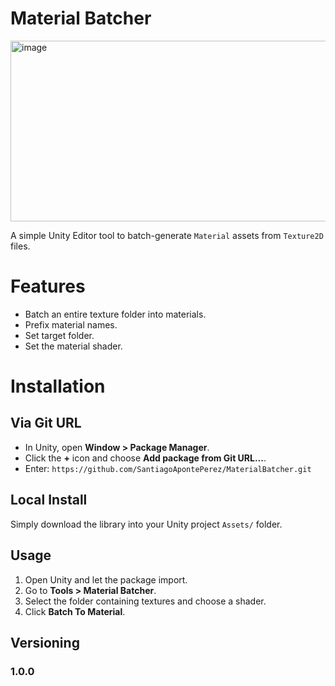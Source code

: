 # Material Batcher

<img width="1023" height="289" alt="image" src="https://github.com/user-attachments/assets/537c34d2-c626-492e-89a0-8db0b73a528b" />

A simple Unity Editor tool to batch-generate `Material` assets from `Texture2D` files.

# Features
- Batch an entire texture folder into materials.
- Prefix material names.
- Set target folder.
- Set the material shader.

# Installation

## **Via Git URL**

   - In Unity, open **Window > Package Manager**.
   - Click the **+** icon and choose **Add package from Git URL...**.
   - Enter: `https://github.com/SantiagoApontePerez/MaterialBatcher.git`

## **Local Install**

Simply download the library into your Unity project `Assets/` folder.

## Usage

1. Open Unity and let the package import.
2. Go to **Tools > Material Batcher**.
3. Select the folder containing textures and choose a shader.
4. Click **Batch To Material**.

## Versioning
### **1.0.0**
